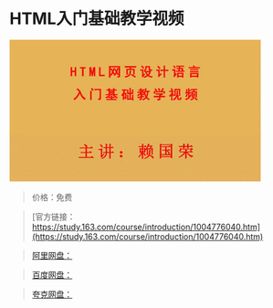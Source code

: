 # HTML入门基础教学视频

![img](../../../assets/study163/free/AE723474A6F95A7557FA3463DB8D0168.jpg)

> 价格：免费

> [官方链接：https://study.163.com/course/introduction/1004776040.htm](https://study.163.com/course/introduction/1004776040.htm)

> [阿里网盘：]()

> [百度网盘：]()

> [夸克网盘：]()
